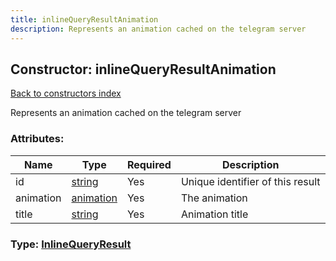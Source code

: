 ```yaml
---
title: inlineQueryResultAnimation
description: Represents an animation cached on the telegram server
---
```

## Constructor: inlineQueryResultAnimation  
[Back to constructors index](index.md)



Represents an animation cached on the telegram server

### Attributes:

| Name     |    Type       | Required | Description |
|----------|---------------|----------|-------------|
|id|[string](../types/string.md) | Yes|Unique identifier of this result|
|animation|[animation](../constructors/animation.md) | Yes|The animation|
|title|[string](../types/string.md) | Yes|Animation title|



### Type: [InlineQueryResult](../types/InlineQueryResult.md)


